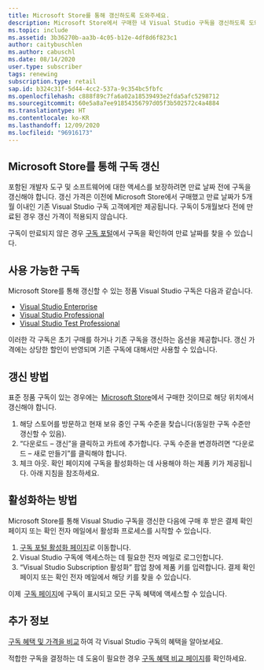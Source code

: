 ```yaml
---
title: Microsoft Store를 통해 갱신하도록 도와주세요.
description: Microsoft Store에서 구매한 내 Visual Studio 구독을 갱신하도록 도와주세요.
ms.topic: include
ms.assetid: 3b36270b-aa3b-4c05-b12e-4df8d6f823c1
author: caitybuschlen
ms.author: cabuschl
ms.date: 08/14/2020
user.type: subscriber
tags: renewing
subscription.type: retail
sap.id: b324c31f-5d44-4cc2-537a-9c354bc5fbfc
ms.openlocfilehash: c888f89c7fa6a02a18539493e2fda5afc5298712
ms.sourcegitcommit: 60e5a8a7ee91854356797d05f3b502572c4a4884
ms.translationtype: HT
ms.contentlocale: ko-KR
ms.lasthandoff: 12/09/2020
ms.locfileid: "96916173"
---
```

## <a name="renewing-subscriptions-through-microsoft-store"></a>Microsoft Store를 통해 구독 갱신 

포함된 개발자 도구 및 소프트웨어에 대한 액세스를 보장하려면 만료 날짜 전에 구독을 갱신해야 합니다. 갱신 가격은 이전에 Microsoft Store에서 구매했고 만료 날짜가 5개월 이내인 기존 Visual Studio 구독 고객에게만 제공됩니다. 구독이 5개월보다 전에 만료된 경우 갱신 가격이 적용되지 않습니다. 

구독이 만료되지 않은 경우 [구독 포털](https://my.visualstudio.com/subscriptions)에서 구독을 확인하여 만료 날짜를 찾을 수 있습니다. 

## <a name="subscriptions-available"></a>사용 가능한 구독 

Microsoft Store를 통해 갱신할 수 있는 정품 Visual Studio 구독은 다음과 같습니다. 

* [Visual Studio Enterprise](https://www.microsoft.com/en-us/p/visual-studio-enterprise-subscription/DG7GMGF0DST4/0003?rtc=1&activetab=pivot:overviewtab) 
* [Visual Studio Professional](https://www.microsoft.com/p/visual-studio-professional-subscription/dg7gmgf0dst3?activetab=pivot%3aoverviewtab) 
* [Visual Studio Test Professional](https://www.microsoft.com/p/visual-studio-test-professional-subscription/dg7gmgf0dst6?activetab=pivot%3aoverviewtab) 

이러한 각 구독은 초기 구매를 하거나 기존 구독을 갱신하는 옵션을 제공합니다. 갱신 가격에는 상당한 할인이 반영되며 기존 구독에 대해서만 사용할 수 있습니다.  

## <a name="how-to-renew"></a>갱신 방법 

표준 정품 구독이 있는 경우에는  [Microsoft Store](https://www.microsoft.com/store)에서 구매한 것이므로 해당 위치에서 갱신해야 합니다.  

1. 해당 스토어를 방문하고 현재 보유 중인 구독 수준을 찾습니다(동일한 구독 수준만 갱신할 수 있음). 
1. “다운로드 – 갱신”을 클릭하고 카트에 추가합니다. 구독 수준을 변경하려면 “다운로드 – 새로 만들기”를 클릭해야 합니다.  
1. 체크 아웃. 확인 페이지에 구독을 활성화하는 데 사용해야 하는 제품 키가 제공됩니다. 아래 지침을 참조하세요. 

## <a name="how-to-activate"></a>활성화하는 방법  

Microsoft Store를 통해 Visual Studio 구독을 갱신한 다음에 구매 후 받은 결제 확인 페이지 또는 확인 전자 메일에서 활성화 프로세스를 시작할 수 있습니다. 

1. [구독 포털 활성화 페이지](https://my.visualstudio.com/subscriptions/activate)로 이동합니다. 
1. Visual Studio 구독에 액세스하는 데 필요한 전자 메일로 로그인합니다. 
1. “Visual Studio Subscription 활성화” 팝업 창에 제품 키를 입력합니다. 결제 확인 페이지 또는 확인 전자 메일에서 해당 키를 찾을 수 있습니다. 

이제  [구독 페이지](https://my.visualstudio.com/subscriptions)에 구독이 표시되고 모든 구독 혜택에 액세스할 수 있습니다. 

## <a name="more-information"></a>추가 정보 

[구독 혜택 및 가격을 비교](https://visualstudio.microsoft.com/vs/pricing/) 하여 각 Visual Studio 구독의 혜택을 알아보세요. 

적합한 구독을 결정하는 데 도움이 필요한 경우 [구독 혜택 비교 페이지](https://visualstudio.microsoft.com/vs/benefits/)를 확인하세요.